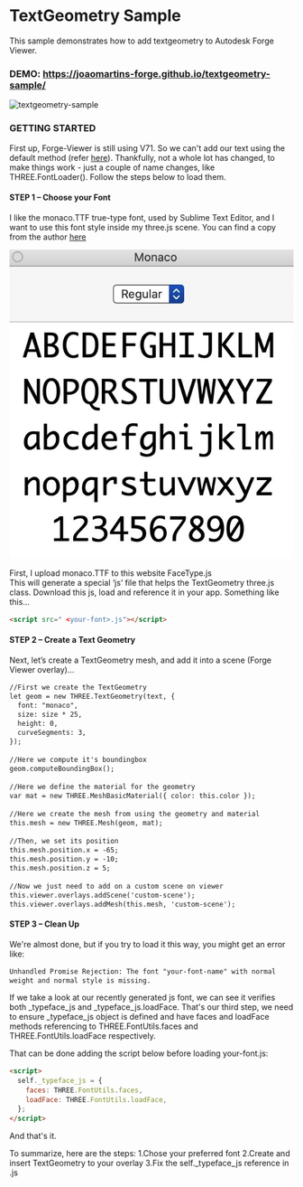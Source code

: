# TextGeometry Sample

This sample demonstrates how to add textgeometry to Autodesk Forge Viewer.

### DEMO: https://joaomartins-forge.github.io/textgeometry-sample/

![textgeometry-sample](img/textgeometry-sample.gif)

### GETTING STARTED

First up, Forge-Viewer is still using V71. So we can't add our text using the default method (refer [here](https://threejs.org/docs/index.html?q=textgeom#api/en/geometries/TextGeometry)). Thankfully, not a whole lot has changed, to make things work - just a couple of name changes, like THREE.FontLoader().
Follow the steps below to load them.

#### STEP 1 – Choose your Font

I like the monaco.TTF true-type font, used by Sublime Text Editor, and I want to use this font style inside my three.js scene. You can find a copy from the author [here](https://github.com/todylu/monaco.ttf)

![close up image of monaco.TTF font](img/monaco.jpg)

First, I upload monaco.TTF to this website FaceType.js  
This will generate a special ‘js’ file that helps the TextGeometry three.js class. Download this js, load and reference it in your app.
Something like this...

```html
<script src=" <your-font>.js"></script>
```

#### STEP 2 – Create a Text Geometry

Next, let’s create a TextGeometry mesh, and add it into a scene (Forge Viewer overlay)...

```code
//First we create the TextGeometry
let geom = new THREE.TextGeometry(text, {
  font: "monaco",
  size: size * 25,
  height: 0,
  curveSegments: 3,
});

//Here we compute it's boundingbox
geom.computeBoundingBox();

//Here we define the material for the geometry
var mat = new THREE.MeshBasicMaterial({ color: this.color });

//Here we create the mesh from using the geometry and material
this.mesh = new THREE.Mesh(geom, mat);

//Then, we set its position
this.mesh.position.x = -65;
this.mesh.position.y = -10;
this.mesh.position.z = 5;

//Now we just need to add on a custom scene on viewer
this.viewer.overlays.addScene('custom-scene');
this.viewer.overlays.addMesh(this.mesh, 'custom-scene');

```

#### STEP 3 – Clean Up

We're almost done, but if you try to load it this way, you might get an error like:

```code
Unhandled Promise Rejection: The font "your-font-name" with normal weight and normal style is missing.
```

If we take a look at our recently generated js font, we can see it verifies both \_typeface_js and \_typeface_js.loadFace.
That's our third step, we need to ensure \_typeface_js object is defined and have faces and loadFace methods referencing to THREE.FontUtils.faces and THREE.FontUtils.loadFace respectively.

That can be done adding the script below before loading your-font.js:

```html
<script>
  self._typeface_js = {
    faces: THREE.FontUtils.faces,
    loadFace: THREE.FontUtils.loadFace,
  };
</script>
```

And that's it.

To summarize, here are the steps:
1.Chose your preferred font
2.Create and insert TextGeometry to your overlay
3.Fix the self.\_typeface_js reference in <your-font>.js
